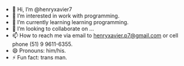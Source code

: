 - 👋 Hi, I’m @henryxavier7
- 👀 I’m interested in work with programming.
- 🌱 I’m currently learning learning programming.
- 💞️ I’m looking to collaborate on ...
- 📫 How to reach me via email to henryxavier.p7@gmail.com or cell phone (51) 9 9611-6355.
- 😄 Pronouns: him/his.
- ⚡ Fun fact: trans man.

<!---
henryxavier7/henryxavier7 is a ✨ special ✨ repository because its `README.md` (this file) appears on your GitHub profile.
You can click the Preview link to take a look at your changes.
--->

